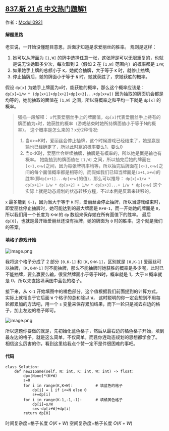 ## [837.新 21 点 中文热门题解1](https://leetcode.cn/problems/new-21-game/solutions/100000/huan-you-bi-zhe-geng-jian-dan-de-ti-jie-ma-tian-ge)

作者：[Mcdull0921](https://leetcode.cn/u/Mcdull0921)

#### 解题思路
老实说，一开始没懂题目意思，后面才知道是求爱丽丝的胜率。
规则是这样：
1. 她可以从牌面为 `[1,W]` 的牌中选择任意一张，这张牌是可以无限重复的，也就是说无论她取多少次，每次取到 2（假如 2 在 `[1,W]` 范围内）的概率都是 `1/W`;
2. 如果她手上牌的总额小于 `K`，她就会抽牌，大于等于 `K` 时，就停止抽牌;
3. 停止抽牌后，她的牌面小于等于 `N` 时，她就获胜了，求她获胜的概率。

假设 `dp[x]` 为她手上牌面为x时，能获胜的概率，那么这个概率应该是：
`dp[x]=1/w * (dp[x+1]+dp[x+2]+dp[x+3]...+dp[x+w])`
因为抽取的牌面机会都是均等的，她能抽取的面值在 `[1,W]` 之间，所以将概率之和平均一下就是 `dp[x]` 的概率。
> 强插一段解释：
> `x`代表爱丽丝手上的牌面值，`dp[x]`代表爱丽丝手上持有的牌面值为`x`时，她获胜的概率（游戏结束时她所持牌面值小于等于N的概率）。
> 这个概率是怎么来的？x分2种情况:
> 1. 当x>=K时，爱丽丝会停止抽牌，这个时候游戏已经结束了，她是赢是输也已经确定了，所以此时赢的概率要么1，要么0
> 2. 当x<K时，爱丽丝会继续抽牌，抽牌是有概率的，所以她是赢是输也有概率。
> 她能抽到的牌面值在 `[1,W]` 之间，所以抽完后她的牌面在`[x+1,x+w]`之间，因为每张牌机率均等，所以抽完后牌面在`[x+1,x+w]`之间的每个面值概率都是相等的，而假如我们已知当牌面是`[x+1,x+w]`的胜率(即`dp[x+1]...dp[x+w]`的值)，那么可以推导：
> `dp[x]=1/w * dp[x+1]+ 1/w * dp[x+2] + 1/w * dp[x+3]...+ 1/w * dp[x+w]`
> 这个实际上就是动态规划的状态转移方程，不过本例是反着来转移的。

`x` 最多能到 `K-1`，因为当大于等于 `K` 时，爱丽丝会停止抽牌，所以当游戏结束时，即爱丽丝停止抽牌时，她可能达到的最大牌面是 `K+W-1`，而一开始她的牌面是 `0`，所以我们用一个长度为 `K+W` 的 `dp` 数组来保存她在所有面值下的胜率。
最后 `dp[0]`，也就是最开始爱丽丝还没有抽牌，她的牌面为 `0` 时的胜率，这个就是我们的答案。

#### 填格子游戏开始

![image.png](https://pic.leetcode-cn.com/c8ea4dd9a6e8a03323674d1da11fa6f940535b1c700ee9e3d013ea54b30cab8a-image.png)

我将这个格子分成了 2 部分 `[0,K-1]` 和 `[K,K+W-1]`，区别就是 `[0,K-1]` 爱丽丝可以抽牌，`[K,K+W-1]` 时不能抽牌，那么不能抽牌时她获胜的概率是多少呢，此时已不能抽牌，要么赢要么输，很显然牌面小于等于N时，概率就是 1，大于 `N` 概率就是 0，所以先直接填满图中蓝色的格子。

接下来，从 `K-1` 开始填图中的橘色部分，这个值根据我们前面提到的计算方式，实际上就相当于它后面 `W` 个格子的总和除以 `W`，
这时聪明的你一定会想到不用每轮都累加的方法吧，用一个 `s` 变量来保存累加结果，而下一轮只是减去右边的格子，加上左边的格子即可。

![image.png](https://pic.leetcode-cn.com/e8a044339602f6f2e86ddefa320f7d4d90ad626d9af5c76da926cb0c9356b555-image.png)

所以这题你要做的就是，先初始化蓝色格子，然后从最右边的橘色格子开始，填到最左边的格子，就是这么简单，不仅简单，而且你连动态规划的思想都学会了。
相信这么厉害的你，看到这里给我点个赞一定不是件很困难的事吧。

#### 代码

```Python3 []
class Solution:
    def new21Game(self, N: int, K: int, W: int) -> float:
        dp=[None]*(K+W)
        s=0
        for i in range(K,K+W):          # 填蓝色的格子
            dp[i] = 1 if i<=N else 0
            s+=dp[i]
        for i in range(K-1,-1,-1):      # 填橘黄色格子
            dp[i]=s/W
            s=s-dp[i+W]+dp[i]
        return dp[0]
```

时间复杂度=格子长度 $O(K+W)$
空间复杂度=格子长度 $O(K+W)$